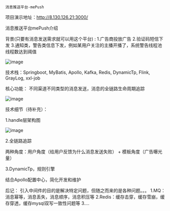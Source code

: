                                                                                        消息推送平台-mePush
项目演示地址：http://8.130.126.21:3000/

消息推送平台mePush介绍

背景(只要有消息发送需求就可以用这个平台) :
    1.广告商投放广告
    2.验证码短信下发
    3.通知类，警告类信息下发，例如某用户关注的主播开播了，系统警告线程池线程数达到阈值

![image](https://github.com/lx5555/mePush/assets/71442208/0d3917b3-362e-4ede-b389-7707ff583634)

技术栈：Springboot, MyBatis, Apollo, Kafka, Redis, DynamicTp, Flink, GrayLog, xxl-job

核心功能：
     不同渠道不同类型的消息发送，消息的全链路生命周期追踪

![image](https://github.com/lx5555/mePush/assets/71442208/21034985-f7c0-4a76-ad47-ee2a8db09a72)


技术细节（待补充）：

1.handle层架构图

![image](https://github.com/lx5555/mePush/assets/71442208/5799a96d-29bb-49cc-9d45-1249479b83e2)

2.全链路追踪

两种角度：用户角度（给用户反馈为什么消息发送失败） + 模板角度（广告曝光量）

3.DynamicTp，规则引擎

结合Apollo配置中心，简化开发和维护

后记：
  引入中间件的目的是解决特定问题，但随之而来的是各种问题。。。
  1.MQ：消息幂等，消息丢失，消息顺序，消息积压等
  2.Redis：缓存击穿，缓存雪崩，缓存穿透，缓存mysql双写一致性问题等
  3....

